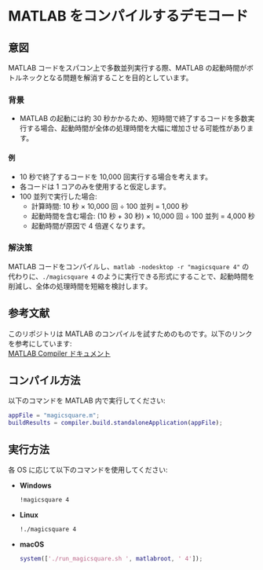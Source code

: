 # MATLAB をコンパイルするデモコード

## 意図

MATLAB コードをスパコン上で多数並列実行する際、MATLAB の起動時間がボトルネックとなる問題を解消することを目的としています。

### 背景

- MATLAB の起動には約 30 秒かかるため、短時間で終了するコードを多数実行する場合、起動時間が全体の処理時間を大幅に増加させる可能性があります。

#### 例

- 10 秒で終了するコードを 10,000 回実行する場合を考えます。
- 各コードは 1 コアのみを使用すると仮定します。
- 100 並列で実行した場合:
    - 計算時間: 10 秒 × 10,000 回 ÷ 100 並列 = 1,000 秒
    - 起動時間を含む場合: (10 秒 + 30 秒) × 10,000 回 ÷ 100 並列 = 4,000 秒
    - 起動時間が原因で 4 倍遅くなります。

### 解決策

MATLAB コードをコンパイルし、`matlab -nodesktop -r "magicsquare 4"` の代わりに、`./magicsquare 4` のように実行できる形式にすることで、起動時間を削減し、全体の処理時間を短縮を検討します。

## 参考文献

このリポジトリは MATLAB のコンパイルを試すためのものです。以下のリンクを参考にしています:  
[MATLAB Compiler ドキュメント](https://jp.mathworks.com/help/compiler/create-standalone-app-from-matlab-function.html)

## コンパイル方法

以下のコマンドを MATLAB 内で実行してください:

```matlab
appFile = "magicsquare.m";
buildResults = compiler.build.standaloneApplication(appFile);
```

## 実行方法

各 OS に応じて以下のコマンドを使用してください:

- **Windows**  
    ```cmd
    !magicsquare 4
    ```

- **Linux**  
    ```bash
    !./magicsquare 4
    ```

- **macOS**  
    ```matlab
    system(['./run_magicsquare.sh ', matlabroot, ' 4']);
    ```